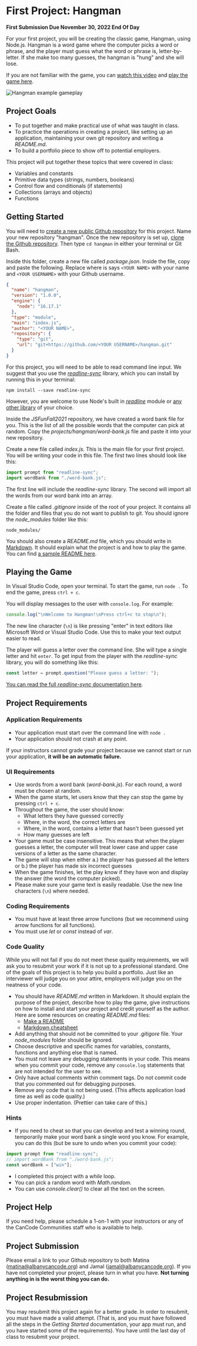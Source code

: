 # First Project: Hangman

**First Submission Due November 30, 2022 End Of Day**

For your first project, you will be creating the classic game, Hangman, using Node.js. Hangman is a word game where the computer picks a word or phrase, and the player must guess what the word or phrase is, letter-by-letter. If she make too many guesses, the hangman is "hung" and she will lose.

If you are not familiar with the game, you can [watch this video](https://www.youtube.com/watch?v=j-pBzBvJVKc) and [play the game here](https://hangmanwordgame.com).

![Hangman example gameplay](hangman.gif)

## Project Goals

- To put together and make practical use of what was taught in class.
- To practice the operations in creating a project, like setting up an application, maintaining your own git repository and writing a _README.md_.
- To build a portfolio piece to show off to potential employers.

This project will put together these topics that were covered in class:

- Variables and constants
- Primitive data types (strings, numbers, booleans)
- Control flow and conditionals (if statements)
- Collections (arrays and objects)
- Functions

## Getting Started

You will need to [create a new public Github repository](https://help.github.com/en/articles/create-a-repo) for this project. Name your new repository "hangman". Once the new repository is set up, [clone the Github repository](https://help.github.com/en/articles/cloning-a-repository). Then type `cd hangman` in either your terminal or Git Bash.

Inside this folder, create a new file called _package.json_. Inside the file, copy and paste the following. Replace where is says `<YOUR NAME>` with your name and `<YOUR USERNAME>` with your Github username.

```json
{
  "name": "hangman",
  "version": "1.0.0",
  "engine": {
    "node": "16.17.1"
  },
  "type": "module",
  "main": "index.js",
  "author": "<YOUR NAME>",
  "repository": {
    "type": "git",
    "url": "git+https://github.com/<YOUR USERNAME>/hangman.git"
  }
}
```

For this project, you will need to be able to read command line input. We suggest that you use the _[readline-sync](https://www.npmjs.com/package/readline-sync)_ library, which you can install by running this in your terminal:

```shell
npm install --save readline-sync
```

However, you are welcome to use Node's built in _[readline](https://nodejs.org/docs/latest-v16.x/api/readline.html)_ module or [any other library](https://www.npmjs.com/search?q=prompt) of your choice.

Inside the _JSFunFall2021_ repository, we have created a word bank file for you. This is the list of all the possible words that the computer can pick at random. Copy the _projects/hangman/word-bank.js_ file and paste it into your new repository.

Create a new file called _index.js_. This is the main file for your first project. You will be writing your code in this file. The first two lines should look like this:

```javascript
import prompt from "readline-sync";
import wordBank from "./word-bank.js";
```

The first line will include the _readline-sync_ library. The second will import all the words from our word bank into an array.

Create a file called _.gitignore_ inside of the root of your project. It contains all the folder and files that you do not want to publish to git. You should ignore the _node_modules_ folder like this:

```
node_modules/
```

You should also create a _README.md_ file, which you should write in [Markdown](https://github.com/adam-p/markdown-here/wiki/Markdown-Cheatsheet). It should explain what the project is and how to play the game. You can find [a sample README here](https://www.makeareadme.com/).

## Playing the Game

In Visual Studio Code, open your terminal. To start the game, run `node .` To end the game, press `ctrl + c`.

You will display messages to the user with `console.log`. For example:

```javascript
console.log("\nWelcome to Hangman!\nPress ctrl+c to stop\n");
```

The new line character (`\n`) is like pressing "enter" in text editors like Microsoft Word or Visual Studio Code. Use this to make your text output easier to read.

The player will guess a letter over the command line. She will type a single letter and hit `enter`. To get input from the player with the _readline-sync_ library, you will do something like this:

```javascript
const letter = prompt.question("Please guess a letter: ");
```

[You can read the full _readline-sync_ documentation here](https://www.npmjs.com/package/readline-sync).

## Project Requirements

### Application Requirements

- Your application must start over the command line with `node .`
- Your application should not crash at any point.

If your instructors cannot grade your project because we cannot start or run your application, **it will be an automatic failure.**

### UI Requirements

- Use words from a word bank (_word-bank.js_). For each round, a word must be chosen at random.
- When the game starts, let users know that they can stop the game by pressing `ctrl + c`.
- Throughout the game, the user should know:
  - What letters they have guessed correctly
  - Where, in the word, the correct letters are
  - Where, in the word, contains a letter that hasn't been guessed yet
  - How many guesses are left
- Your game must be case insensitive. This means that when the player guesses a letter, the computer will treat lower case and upper case versions of a letter as the same character.
- The game will stop when either a.) the player has guessed all the letters or b.) the player has made six incorrect guesses
- When the game finishes, let the play know if they have won and display the answer (the word the computer picked).
- Please make sure your game text is easily readable. Use the new line characters (`\n`) where needed.

### Coding Requirements

- You must have at least three arrow functions (but we recommend using arrow functions for all functions).
- You must use _let_ or _const_ instead of _var_.

### Code Quality

While you will not fail if you do not meet these quality requirements, we will ask you to resubmit your work if it is not up to a professional standard. One of the goals of this project is to help you build a portfolio. Just like an interviewer will judge you on your attire, employers will judge you on the neatness of your code.

- You should have _README.md_ written in Markdown. It should explain the purpose of the project, describe how to play the game, give instructions on how to install and start your project and credit yourself as the author. Here are some resources on creating _README.md_ files:
  - [Make a README](https://www.makeareadme.com/)
  - [Markdown cheatsheet](https://github.com/adam-p/markdown-here/wiki/Markdown-Cheatsheet)
- Add anything that should not be committed to your _.gitigore_ file. Your _node_modules_ folder should be ignored.
- Choose descriptive and specific names for variables, constants, functions and anything else that is named.
- You must not leave any debugging statements in your code. This means when you commit your code, remove any `console.log` statements that are not intended for the user to see.
- Only have actual comments within comment tags. Do not commit code that you commented out for debugging purposes.
- Remove any code that is not being used. (This affects application load time as well as code quality.)
- Use proper indentation. (Prettier can take care of this.)

### Hints

- If you need to cheat so that you can develop and test a winning round, temporarily make your word bank a single word you know. For example, you can do this (but be sure to undo when you commit your code):

```javascript
import prompt from "readline-sync";
// import wordBank from "./word-bank.js";
const wordBank = ["win"];
```

- I completed this project with a _while_ loop.
- You can pick a random word with _Math.random_.
- You can use _console.clear()_ to clear all the text on the screen.

## Project Help

If you need help, please schedule a 1-on-1 with your instructors or any of the CanCode Communities staff who is available to help.

## Project Submission

Please email a link to your Github repository to both Matina (matina@albanycancode.org) and Jamal (jamal@albanycancode.org). If you have not completed your project, please turn in what you have. **Not turning anything in is the worst thing you can do.**

## Project Resubmission

You may resubmit this project again for a better grade. In order to resubmit, you must have made a valid attempt. (That is, and you must have followed all the steps in the _Getting Started_ documentation, your app must run, and you have started some of the requirements). You have until the last day of class to resubmit your project.

